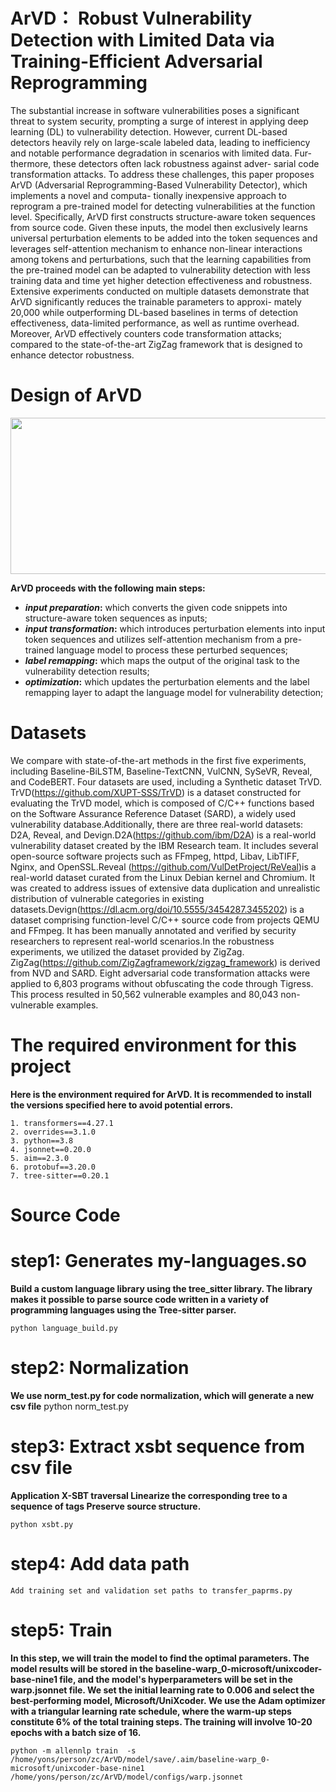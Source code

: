 
# ArVD： Robust Vulnerability Detection with Limited Data via Training-Efficient Adversarial Reprogramming
The substantial increase in software vulnerabilities
poses a significant threat to system security, prompting a surge
of interest in applying deep learning (DL) to vulnerability
detection. However, current DL-based detectors heavily rely
on large-scale labeled data, leading to inefficiency and notable
performance degradation in scenarios with limited data. Fur-
thermore, these detectors often lack robustness against adver-
sarial code transformation attacks. To address these challenges,
this paper proposes ArVD (Adversarial Reprogramming-Based
Vulnerability Detector), which implements a novel and computa-
tionally inexpensive approach to reprogram a pre-trained model
for detecting vulnerabilities at the function level. Specifically,
ArVD first constructs structure-aware token sequences from
source code. Given these inputs, the model then exclusively
learns universal perturbation elements to be added into the token
sequences and leverages self-attention mechanism to enhance
non-linear interactions among tokens and perturbations, such
that the learning capabilities from the pre-trained model can be
adapted to vulnerability detection with less training data and
time yet higher detection effectiveness and robustness. Extensive
experiments conducted on multiple datasets demonstrate that
ArVD significantly reduces the trainable parameters to approxi-
mately 20,000 while outperforming DL-based baselines in terms
of detection effectiveness, data-limited performance, as well as
runtime overhead. Moreover, ArVD effectively counters code
transformation attacks; compared to the state-of-the-art ZigZag
framework that is designed to enhance detector robustness.



# Design of ArVD
<div align=center><img src="https://github.com/SunshineMiles/ArVD/blob/master/frame.png" width="2200" height="250" /></div>

 **ArVD proceeds with the following main steps:**
 -  **_input preparation_:** which converts the given code snippets into structure-aware token sequences as inputs;  
 -  **_input transformation_:**  which introduces perturbation elements into input token sequences and utilizes self-attention mechanism from a pre-trained language model to process these perturbed sequences;  
 - **_label remapping_:**  which maps the output of the original task to the vulnerability detection results;  
 - **_optimization_:**  which updates the perturbation elements and the label remapping layer to adapt the language model for vulnerability detection;


# Datasets
We compare with state-of-the-art methods in the first five experiments, including Baseline-BiLSTM, Baseline-TextCNN, VulCNN, SySeVR, Reveal, and CodeBERT. Four datasets are used, including a Synthetic dataset TrVD. TrVD(https://github.com/XUPT-SSS/TrVD) is a dataset constructed for evaluating the TrVD model, which is composed of C/C++ functions based on the Software Assurance Reference Dataset (SARD), a widely used vulnerability database.Additionally, there are three real-world datasets: D2A, Reveal, and Devign.D2A(https://github.com/ibm/D2A) is a real-world vulnerability dataset created by the IBM Research team. It includes several open-source software projects such as FFmpeg, httpd, Libav, LibTIFF, Nginx, and OpenSSL.Reveal (https://github.com/VulDetProject/ReVeal)is a real-world dataset curated from the Linux Debian kernel and Chromium. It was created to address issues of extensive data duplication and unrealistic distribution of vulnerable categories in existing datasets.Devign(https://dl.acm.org/doi/10.5555/3454287.3455202) is a dataset comprising function-level C/C++ source code from projects QEMU and FFmpeg. It has been manually annotated and verified by security researchers to represent real-world scenarios.In the robustness experiments, we utilized the dataset provided by ZigZag. ZigZag(https://github.com/ZigZagframework/zigzag_framework) is derived from NVD and SARD. Eight adversarial code transformation attacks were applied to 6,803 programs without obfuscating the code through Tigress. This process resulted in 50,562 vulnerable examples and 80,043 non-vulnerable examples.



# The required environment for this project
**Here is the environment required for ArVD. It is recommended to install the versions specified here to avoid potential errors.**

	1. transformers==4.27.1 
	2. overrides==3.1.0 
	3. python==3.8
	4. jsonnet==0.20.0
	5. aim==2.3.0
	6. protobuf==3.20.0
 	7. tree-sitter==0.20.1




# Source Code
# step1: Generates my-languages.so
**Build a custom language library using the tree_sitter library. The library makes it possible to parse source code written in a variety of programming languages using the Tree-sitter parser.**

	python language_build.py

# step2: Normalization
**We use norm_test.py for code normalization, which will generate a new csv file**
	python norm_test.py

# step3: Extract xsbt sequence from csv file
**Application X-SBT traversal Linearize the corresponding tree to a sequence of tags Preserve source structure.**

	python xsbt.py



# step4:  Add data path
	Add training set and validation set paths to transfer_paprms.py
# step5:  Train
**In this step, we will train the model to find the optimal parameters. The model results will be stored in the baseline-warp_0-microsoft/unixcoder-base-nine1 file, and the model's hyperparameters will be set in the warp.jsonnet file. We set the initial learning rate to 0.006 and select the best-performing model, Microsoft/UniXcoder. We use the Adam optimizer with a triangular learning rate schedule, where the warm-up steps constitute 6% of the total training steps. The training will involve 10-20 epochs with a batch size of 16.**

	python -m allennlp train  -s /home/yons/person/zc/ArVD/model/save/.aim/baseline-warp_0-microsoft/unixcoder-base-nine1  /home/yons/person/zc/ArVD/model/configs/warp.jsonnet
